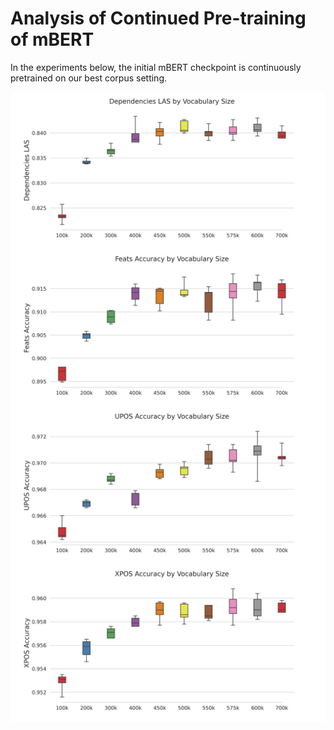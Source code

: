 
# Analysis of Continued Pre-training of mBERT

In the experiments below, the initial mBERT checkpoint is continuously pretrained on our best corpus setting.


<img src="/assets/images/ga_BERT_mBERT_dependencies_LAS.png" style="display: block; margin: 0 auto" />

<img src="/assets/images/ga_BERT_mBERT_feats_accuracy.png" style="display: block; margin: 0 auto" />

<img src="/assets/images/ga_BERT_mBERT_upos_accuracy.png" style="display: block; margin: 0 auto" />

<img src="/assets/images/ga_BERT_mBERT_xpos_accuracy.png" style="display: block; margin: 0 auto" />
